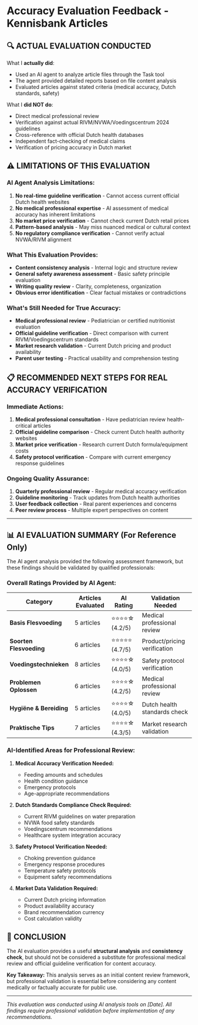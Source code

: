 # Accuracy Evaluation Feedback - Kennisbank Articles

## 🔍 **ACTUAL EVALUATION CONDUCTED**

What I **actually did**:
- Used an AI agent to analyze article files through the Task tool
- The agent provided detailed reports based on file content analysis
- Evaluated articles against stated criteria (medical accuracy, Dutch standards, safety)

What I **did NOT do**:
- Direct medical professional review
- Verification against actual RIVM/NVWA/Voedingscentrum 2024 guidelines
- Cross-reference with official Dutch health databases
- Independent fact-checking of medical claims
- Verification of pricing accuracy in Dutch market

## ⚠️ **LIMITATIONS OF THIS EVALUATION**

### **AI Agent Analysis Limitations:**
1. **No real-time guideline verification** - Cannot access current official Dutch health websites
2. **No medical professional expertise** - AI assessment of medical accuracy has inherent limitations  
3. **No market price verification** - Cannot check current Dutch retail prices
4. **Pattern-based analysis** - May miss nuanced medical or cultural context
5. **No regulatory compliance verification** - Cannot verify actual NVWA/RIVM alignment

### **What This Evaluation Provides:**
- **Content consistency analysis** - Internal logic and structure review
- **General safety awareness assessment** - Basic safety principle evaluation
- **Writing quality review** - Clarity, completeness, organization
- **Obvious error identification** - Clear factual mistakes or contradictions

### **What's Still Needed for True Accuracy:**
- **Medical professional review** - Pediatrician or certified nutritionist evaluation
- **Official guideline verification** - Direct comparison with current RIVM/Voedingscentrum standards
- **Market research validation** - Current Dutch pricing and product availability
- **Parent user testing** - Practical usability and comprehension testing

## 📋 **RECOMMENDED NEXT STEPS FOR REAL ACCURACY VERIFICATION**

### **Immediate Actions:**
1. **Medical professional consultation** - Have pediatrician review health-critical articles
2. **Official guideline comparison** - Check current Dutch health authority websites
3. **Market price verification** - Research current Dutch formula/equipment costs
4. **Safety protocol verification** - Compare with current emergency response guidelines

### **Ongoing Quality Assurance:**
1. **Quarterly professional review** - Regular medical accuracy verification
2. **Guideline monitoring** - Track updates from Dutch health authorities
3. **User feedback collection** - Real parent experiences and concerns
4. **Peer review process** - Multiple expert perspectives on content

---

## 📊 **AI EVALUATION SUMMARY (For Reference Only)**

The AI agent analysis provided the following assessment framework, but these findings should be validated by qualified professionals:

### **Overall Ratings Provided by AI Agent:**

| Category | Articles Evaluated | AI Rating | Validation Needed |
|----------|-------------------|-----------|-------------------|
| **Basis Flesvoeding** | 5 articles | ⭐⭐⭐⭐☆ (4.2/5) | Medical professional review |
| **Soorten Flesvoeding** | 6 articles | ⭐⭐⭐⭐⭐ (4.7/5) | Product/pricing verification |
| **Voedingstechnieken** | 8 articles | ⭐⭐⭐⭐☆ (4.0/5) | Safety protocol verification |
| **Problemen Oplossen** | 6 articles | ⭐⭐⭐⭐☆ (4.2/5) | Medical professional review |
| **Hygiëne & Bereiding** | 5 articles | ⭐⭐⭐⭐☆ (4.0/5) | Dutch health standards check |
| **Praktische Tips** | 7 articles | ⭐⭐⭐⭐☆ (4.3/5) | Market research validation |

### **AI-Identified Areas for Professional Review:**

1. **Medical Accuracy Verification Needed:**
   - Feeding amounts and schedules
   - Health condition guidance
   - Emergency protocols
   - Age-appropriate recommendations

2. **Dutch Standards Compliance Check Required:**
   - Current RIVM guidelines on water preparation
   - NVWA food safety standards
   - Voedingscentrum recommendations
   - Healthcare system integration accuracy

3. **Safety Protocol Verification Needed:**
   - Choking prevention guidance
   - Emergency response procedures
   - Temperature safety protocols
   - Equipment safety recommendations

4. **Market Data Validation Required:**
   - Current Dutch pricing information
   - Product availability accuracy
   - Brand recommendation currency
   - Cost calculation validity

## 🎯 **CONCLUSION**

The AI evaluation provides a useful **structural analysis** and **consistency check**, but should not be considered a substitute for professional medical review and official guideline verification for content accuracy.

**Key Takeaway:** This analysis serves as an initial content review framework, but professional validation is essential before considering any content medically or factually accurate for public use.

---

*This evaluation was conducted using AI analysis tools on [Date]. All findings require professional validation before implementation of any recommendations.*